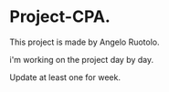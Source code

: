 # Project-CPA.

This project is made by Angelo Ruotolo.

i'm working on the project day by day.

Update at least one for week.


